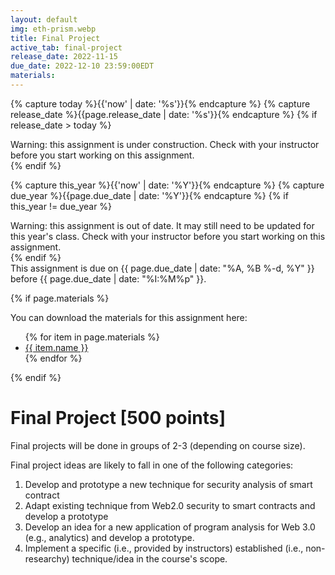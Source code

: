 ```yaml
---
layout: default
img: eth-prism.webp
title: Final Project
active_tab: final-project
release_date: 2022-11-15
due_date: 2022-12-10 23:59:00EDT
materials:
---
```


<!-- Check whether the assignment is ready to release -->
{% capture today %}{{'now' | date: '%s'}}{% endcapture %}
{% capture release_date %}{{page.release_date | date: '%s'}}{% endcapture %}
{% if release_date > today %} 
<div class="alert alert-danger">
Warning: this assignment is under construction.  Check with your instructor before you start working on this assignment.
</div>
{% endif %}
<!-- End of check whether the assignment is up to date -->


<!-- Check whether the assignment is up to date -->
{% capture this_year %}{{'now' | date: '%Y'}}{% endcapture %}
{% capture due_year %}{{page.due_date | date: '%Y'}}{% endcapture %}
{% if this_year != due_year %} 
<div class="alert alert-danger">
Warning: this assignment is out of date.  It may still need to be updated for this year's class.  Check with your instructor before you start working on this assignment.
</div>
{% endif %}
<!-- End of check whether the assignment is up to date -->


<div class="alert alert-info">
This assignment is due on {{ page.due_date | date: "%A, %B %-d, %Y" }} before {{ page.due_date | date: "%I:%M%p" }}. 
</div>


{% if page.materials %}
<div class="alert alert-info">
You can download the materials for this assignment here:
<ul>
{% for item in page.materials %}
<li><a href="{{item.url}}">{{ item.name }}</a></li>
{% endfor %}
</ul>
</div>
{% endif %}




Final Project [500 points]
=============================================================

Final projects will be done in groups of 2-3 (depending on course size).


Final project ideas are likely to fall in one of the following categories:
1. Develop and prototype a new technique for security analysis of smart contract
2. Adapt existing technique from Web2.0 security to smart contracts and develop a prototype
3. Develop an idea for a new application of program analysis for Web 3.0 (e.g., analytics) and develop a prototype.
4. Implement a specific (i.e., provided by instructors) established (i.e., non-researchy) technique/idea in the course's scope.



